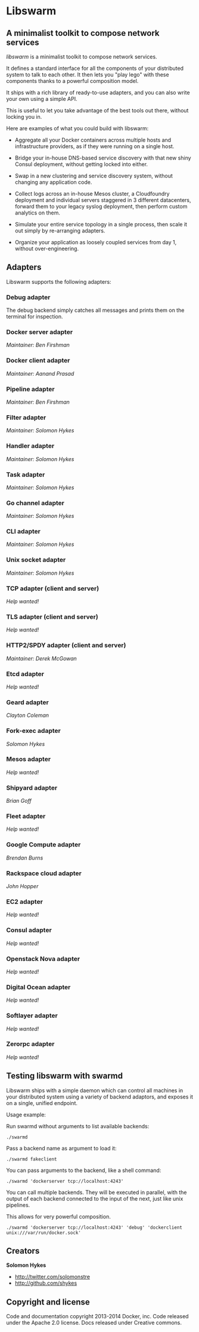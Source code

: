 # Libswarm

## A minimalist toolkit to compose network services

*libswarm* is a minimalist toolkit to compose network services.

It defines a standard interface for all the components of your distributed system to talk to each other. It then lets you "play lego" with these components thanks to a powerful composition model.

It ships with a rich library of ready-to-use adapters, and you can also write your own using a simple API.

This is useful to let you take advantage of the best tools out there, without locking you in.

Here are examples of what you could build with libswarm:

* Aggregate all your Docker containers across multiple hosts and infrastructure providers, as if they were running on a single host.

* Bridge your in-house DNS-based service discovery with that new shiny Consul deployment, without getting locked into either.

* Swap in a new clustering and service discovery system, without changing any application code.

* Collect logs across an in-house Mesos cluster, a Cloudfoundry deployment and individual servers staggered in 3 different datacenters, forward them to your legacy syslog deployment, then perform custom analytics on them.

* Simulate your entire service topology in a single process, then scale it out simply by re-arranging adapters.

* Organize your application as loosely coupled services from day 1, without over-engineering.

## Adapters

Libswarm supports the following adapters:

### Debug adapter

The debug backend simply catches all messages and prints them on the terminal for inspection.


### Docker server adapter

*Maintainer: Ben Firshman*

### Docker client adapter

*Maintainer: Aanand Prasad*

### Pipeline adapter

*Maintainer: Ben Firshman*

### Filter adapter

*Maintainer: Solomon Hykes*

### Handler adapter

*Maintainer: Solomon Hykes*

### Task adapter

*Maintainer: Solomon Hykes*

### Go channel adapter

*Maintainer: Solomon Hykes*

### CLI adapter

*Maintainer: Solomon Hykes*

### Unix socket adapter

*Maintainer: Solomon Hykes*

### TCP adapter (client and server)

*Help wanted!*

### TLS adapter (client and server)

*Help wanted!*

### HTTP2/SPDY adapter (client and server)

*Maintainer: Derek McGowan*

### Etcd adapter

*Help wanted!*

### Geard adapter

*Clayton Coleman*

### Fork-exec adapter

*Solomon Hykes*

### Mesos adapter

*Help wanted!*

### Shipyard adapter

*Brian Goff*

### Fleet adapter

*Help wanted!*

### Google Compute adapter

*Brendan Burns*

### Rackspace cloud adapter

*John Hopper*

### EC2 adapter

*Help wanted!*

### Consul adapter

*Help wanted!*

### Openstack Nova adapter

*Help wanted!*

### Digital Ocean adapter

*Help wanted!*

### Softlayer adapter

*Help wanted!*

### Zerorpc adapter

*Help wanted!*


## Testing libswarm with swarmd

Libswarm ships with a simple daemon which can control all machines in your distributed
system using a variety of backend adaptors, and exposes it on a single, unified endpoint.

Usage example:


Run swarmd without arguments to list available backends:

```
./swarmd
```

Pass a backend name as argument to load it:

```
./swarmd fakeclient
```

You can pass arguments to the backend, like a shell command:

```
./swarmd 'dockerserver tcp://localhost:4243'
```

You can call multiple backends. They will be executed in parallel, with the output
of each backend connected to the input of the next, just like unix pipelines.

This allows for very powerful composition.

```
./swarmd 'dockerserver tcp://localhost:4243' 'debug' 'dockerclient unix:///var/run/docker.sock'
```

## Creators

**Solomon Hykes**

- <http://twitter.com/solomonstre>
- <http://github.com/shykes>

## Copyright and license

Code and documentation copyright 2013-2014 Docker, inc. Code released under the Apache 2.0 license.
Docs released under Creative commons.
